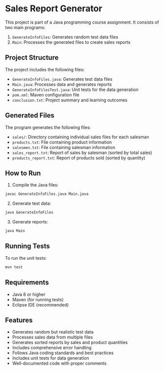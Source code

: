 # Sales Report Generator

This project is part of a Java programming course assignment. It consists of two main programs:

1. `GenerateInfoFiles`: Generates random test data files
2. `Main`: Processes the generated files to create sales reports

## Project Structure

The project includes the following files:

- `GenerateInfoFiles.java`: Generates test data files
- `Main.java`: Processes data and generates reports
- `GenerateInfoFilesTest.java`: Unit tests for the data generation
- `pom.xml`: Maven configuration file
- `conclusion.txt`: Project summary and learning outcomes

## Generated Files

The program generates the following files:

- `sales/`: Directory containing individual sales files for each salesman
- `products.txt`: File containing product information
- `salesmen.txt`: File containing salesman information
- `sales_report.txt`: Report of sales by salesman (sorted by total sales)
- `products_report.txt`: Report of products sold (sorted by quantity)


## How to Run

1. Compile the Java files:
```bash
javac GenerateInfoFiles.java Main.java
```

2. Generate test data:
```bash
java GenerateInfoFiles
```

3. Generate reports:
```bash
java Main
```

## Running Tests

To run the unit tests:
```bash
mvn test
```

## Requirements

- Java 8 or higher
- Maven (for running tests)
- Eclipse IDE (recommended)

## Features

- Generates random but realistic test data
- Processes sales data from multiple files
- Generates sorted reports by sales and product quantities
- Includes comprehensive error handling
- Follows Java coding standards and best practices
- Includes unit tests for data generation
- Well-documented code with proper comments 
